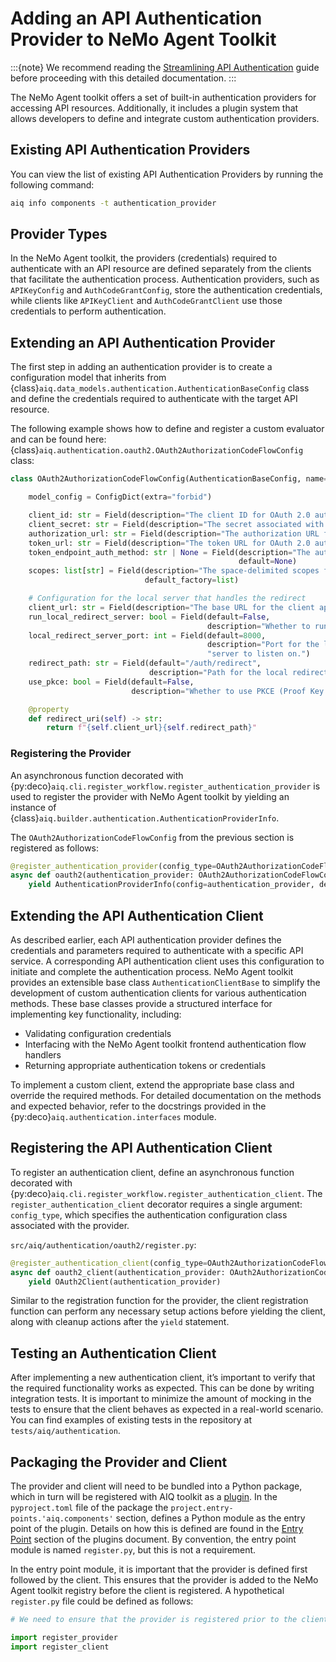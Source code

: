 <!--
SPDX-FileCopyrightText: Copyright (c) 2025, NVIDIA CORPORATION & AFFILIATES. All rights reserved.
SPDX-License-Identifier: Apache-2.0

Licensed under the Apache License, Version 2.0 (the "License");
you may not use this file except in compliance with the License.
You may obtain a copy of the License at

http://www.apache.org/licenses/LICENSE-2.0

Unless required by applicable law or agreed to in writing, software
distributed under the License is distributed on an "AS IS" BASIS,
WITHOUT WARRANTIES OR CONDITIONS OF ANY KIND, either express or implied.
See the License for the specific language governing permissions and
limitations under the License.
-->

# Adding an API Authentication Provider to NeMo Agent Toolkit
:::{note}
We recommend reading the [Streamlining API Authentication](../reference/api-authentication.md) guide before proceeding with
this detailed documentation.
:::

The NeMo Agent toolkit offers a set of built-in authentication providers for accessing API resources. Additionally, it includes
a plugin system that allows developers to define and integrate custom authentication providers.

## Existing API Authentication Providers
You can view the list of existing API Authentication Providers by running the following command:
```bash
aiq info components -t authentication_provider
```

## Provider Types
In the NeMo Agent toolkit, the providers (credentials) required to authenticate with an API resource are defined separately
from the clients that facilitate the authentication process. Authentication providers, such as `APIKeyConfig` and
`AuthCodeGrantConfig`, store the authentication credentials, while clients like `APIKeyClient` and
`AuthCodeGrantClient` use those credentials to perform authentication.

## Extending an API Authentication Provider
The first step in adding an authentication provider is to create a configuration model that inherits from
{class}`aiq.data_models.authentication.AuthenticationBaseConfig` class and define the credentials required to
authenticate with the target API resource.

The following example shows how to define and register a custom evaluator and can be found here:
{class}`aiq.authentication.oauth2.OAuth2AuthorizationCodeFlowConfig` class:
```python
class OAuth2AuthorizationCodeFlowConfig(AuthenticationBaseConfig, name="oauth2_auth_code_flow"):

    model_config = ConfigDict(extra="forbid")

    client_id: str = Field(description="The client ID for OAuth 2.0 authentication.")
    client_secret: str = Field(description="The secret associated with the client_id.")
    authorization_url: str = Field(description="The authorization URL for OAuth 2.0 authentication.")
    token_url: str = Field(description="The token URL for OAuth 2.0 authentication.")
    token_endpoint_auth_method: str | None = Field(description="The authentication method for the token endpoint.",
                                                   default=None)
    scopes: list[str] = Field(description="The space-delimited scopes for OAuth 2.0 authentication.",
                              default_factory=list)

    # Configuration for the local server that handles the redirect
    client_url: str = Field(description="The base URL for the client application.", default="http://localhost:8000")
    run_local_redirect_server: bool = Field(default=False,
                                            description="Whether to run a local server to handle the redirect URI.")
    local_redirect_server_port: int = Field(default=8000,
                                            description="Port for the local redirect "
                                            "server to listen on.")
    redirect_path: str = Field(default="/auth/redirect",
                               description="Path for the local redirect server to handle the callback.")
    use_pkce: bool = Field(default=False,
                           description="Whether to use PKCE (Proof Key for Code Exchange) in the OAuth 2.0 flow.")

    @property
    def redirect_uri(self) -> str:
        return f"{self.client_url}{self.redirect_path}"
```

### Registering the Provider
An asynchronous function decorated with {py:deco}`aiq.cli.register_workflow.register_authentication_provider` is used to
register the provider with NeMo Agent toolkit by yielding an instance of
{class}`aiq.builder.authentication.AuthenticationProviderInfo`.

The `OAuth2AuthorizationCodeFlowConfig` from the previous section is registered as follows:
```python
@register_authentication_provider(config_type=OAuth2AuthorizationCodeFlowConfig)
async def oauth2(authentication_provider: OAuth2AuthorizationCodeFlowConfig, builder: Builder):
    yield AuthenticationProviderInfo(config=authentication_provider, description="OAuth 2.0 authentication provider.")
```
## Extending the API Authentication Client
As described earlier, each API authentication provider defines the credentials and parameters required to authenticate
with a specific API service. A corresponding API authentication client uses this configuration to initiate and
complete the authentication process. NeMo Agent toolkit provides an extensible base class `AuthenticationClientBase`
to simplify the development of custom authentication clients for various authentication methods.
 These base classes provide a structured interface for implementing key functionality, including:
- Validating configuration credentials
- Interfacing with the NeMo Agent toolkit frontend authentication flow handlers
- Returning appropriate authentication tokens or credentials

To implement a custom client, extend the appropriate base class and override the required methods. For detailed
documentation on the methods and expected behavior, refer to the docstrings provided in the
{py:deco}`aiq.authentication.interfaces` module.

## Registering the API Authentication Client
To register an authentication client, define an asynchronous function decorated
with {py:deco}`aiq.cli.register_workflow.register_authentication_client`. The `register_authentication_client`
decorator requires a single argument: `config_type`, which specifies the authentication configuration class associated
with the provider.

`src/aiq/authentication/oauth2/register.py`:
```python
@register_authentication_client(config_type=OAuth2AuthorizationCodeFlowConfig)
async def oauth2_client(authentication_provider: OAuth2AuthorizationCodeFlowConfig, builder: Builder):
    yield OAuth2Client(authentication_provider)
```
Similar to the registration function for the provider, the client registration function can perform any necessary setup
actions before yielding the client, along with cleanup actions after the `yield` statement.

## Testing an Authentication Client
After implementing a new authentication client, it’s important to verify that the required functionality works as
expected. This can be done by writing integration tests. It is important to minimize the amount of mocking in the tests
to ensure that the client behaves as expected in a real-world scenario. You can find examples of existing tests in the repository
at `tests/aiq/authentication`.

## Packaging the Provider and Client

The provider and client will need to be bundled into a Python package, which in turn will be registered with AIQ
toolkit as a [plugin](../extend/plugins.md). In the `pyproject.toml` file of the package the
`project.entry-points.'aiq.components'` section, defines a Python module as the entry point of the plugin. Details on
how this is defined are found in the [Entry Point](../extend/plugins.md#entry-point) section of the plugins document.
By convention, the entry point module is named `register.py`, but this is not a requirement.

In the entry point module, it is important that the provider is defined first followed by the client. This ensures that
the provider is added to the NeMo Agent toolkit registry before the client is registered. A hypothetical `register.py` file
could be defined as follows:

```python
# We need to ensure that the provider is registered prior to the client

import register_provider
import register_client
```
